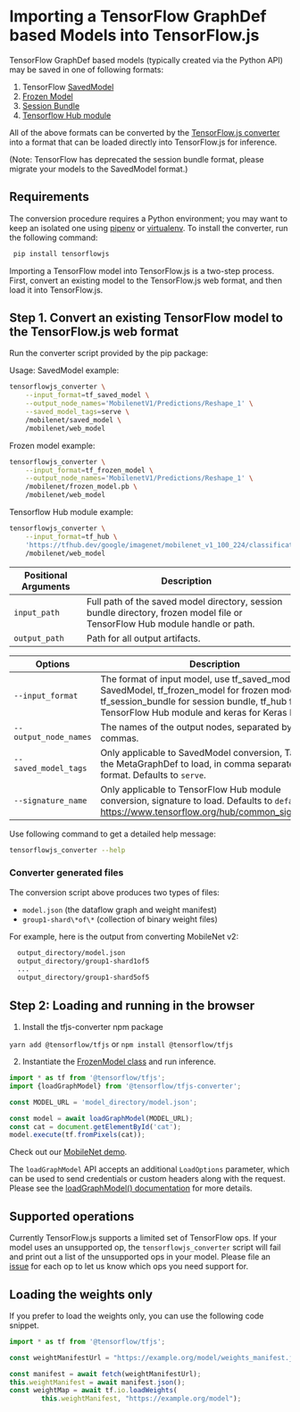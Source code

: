 # Importing a TensorFlow GraphDef based Models into TensorFlow.js

TensorFlow GraphDef based models (typically created via the Python API) may be saved in one of following formats:
1. TensorFlow [SavedModel](https://www.tensorflow.org/programmers_guide/saved_model#overview_of_saving_and_restoring_models)
2. [Frozen Model](https://www.tensorflow.org/mobile/prepare_models#how_do_you_get_a_model_you_can_use_on_mobile)
3. [Session Bundle](https://github.com/tensorflow/tensorflow/blob/master/tensorflow/contrib/session_bundle/README.md)
4. [Tensorflow Hub module](https://www.tensorflow.org/hub/)

All of the above formats can be converted by the [TensorFlow.js converter](https://github.com/tensorflow/tfjs-converter) into a format that can be loaded directly into TensorFlow.js for inference.

(Note: TensorFlow has deprecated the session bundle format, please migrate your models to the SavedModel format.)

## Requirements

The conversion procedure requires a Python environment; you may want to keep an isolated one using [pipenv](https://github.com/pypa/pipenv) or [virtualenv](https://virtualenv.pypa.io).  To install the converter, run the following command:

```bash
 pip install tensorflowjs
```

Importing a TensorFlow model into TensorFlow.js is a two-step process. First, convert an existing model to the TensorFlow.js web format, and then load it into TensorFlow.js.

## Step 1. Convert an existing TensorFlow model to the TensorFlow.js web format

Run the converter script provided by the pip package:

Usage:
SavedModel example:

```bash
tensorflowjs_converter \
    --input_format=tf_saved_model \
    --output_node_names='MobilenetV1/Predictions/Reshape_1' \
    --saved_model_tags=serve \
    /mobilenet/saved_model \
    /mobilenet/web_model
```

Frozen model example:

```bash
tensorflowjs_converter \
    --input_format=tf_frozen_model \
    --output_node_names='MobilenetV1/Predictions/Reshape_1' \
    /mobilenet/frozen_model.pb \
    /mobilenet/web_model
```

Tensorflow Hub module example:

```bash
tensorflowjs_converter \
    --input_format=tf_hub \
    'https://tfhub.dev/google/imagenet/mobilenet_v1_100_224/classification/1' \
    /mobilenet/web_model
```

|Positional Arguments | Description |
|---|---|
|`input_path`  | Full path of the saved model directory, session bundle directory, frozen model file or TensorFlow Hub module handle or path.|
|`output_path` | Path for all output artifacts.|

| Options | Description
|---|---|
|`--input_format`     | The format of input model, use tf_saved_model for SavedModel, tf_frozen_model for frozen model, tf_session_bundle for session bundle, tf_hub for TensorFlow Hub module and keras for Keras HDF5. |
|`--output_node_names`| The names of the output nodes, separated by commas.|
|`--saved_model_tags` | Only applicable to SavedModel conversion, Tags of the MetaGraphDef to load, in comma separated format. Defaults to `serve`.|
|`--signature_name`   | Only applicable to TensorFlow Hub module conversion, signature to load. Defaults to `default`. See https://www.tensorflow.org/hub/common_signatures/.|

Use following command to get a detailed help message:

```bash
tensorflowjs_converter --help
```

### Converter generated files

The conversion script above produces two types of files:

* `model.json` (the dataflow graph and weight manifest)
* `group1-shard\*of\*` (collection of binary weight files)

For example, here is the output from converting MobileNet v2:

```html
  output_directory/model.json
  output_directory/group1-shard1of5
  ...
  output_directory/group1-shard5of5
```

## Step 2: Loading and running in the browser

1. Install the tfjs-converter npm package

`yarn add @tensorflow/tfjs` or `npm install @tensorflow/tfjs`

2. Instantiate the [FrozenModel class](https://github.com/tensorflow/tfjs-converter/blob/master/src/executor/frozen_model.ts) and run inference.

```js
import * as tf from '@tensorflow/tfjs';
import {loadGraphModel} from '@tensorflow/tfjs-converter';

const MODEL_URL = 'model_directory/model.json';

const model = await loadGraphModel(MODEL_URL);
const cat = document.getElementById('cat');
model.execute(tf.fromPixels(cat));
```

Check out our [MobileNet demo](https://github.com/tensorflow/tfjs-converter/tree/master/demo/mobilenet).

The `loadGraphModel` API accepts an additional `LoadOptions` parameter, which can be used to send credentials or custom headers along with the request. Please see the [loadGraphModel() documentation](https://js.tensorflow.org/api/1.0.0/#loadGraphModel) for more details.

## Supported operations

Currently TensorFlow.js supports a limited set of TensorFlow ops. If your model uses an unsupported op, the `tensorflowjs_converter` script will fail and print out a list of the unsupported ops in your model. Please file an [issue](https://github.com/tensorflow/tfjs/issues) for each op to let us know which ops you need support for.

## Loading the weights only

If you prefer to load the weights only, you can use the following code snippet.

```js
import * as tf from '@tensorflow/tfjs';

const weightManifestUrl = "https://example.org/model/weights_manifest.json";

const manifest = await fetch(weightManifestUrl);
this.weightManifest = await manifest.json();
const weightMap = await tf.io.loadWeights(
        this.weightManifest, "https://example.org/model");